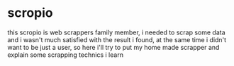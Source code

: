 # scropio
this scropio is web scrappers family member, i needed to scrap some data and i wasn't much satisfied with the result i found, at the same time i didn't want to be just a user, so here i'll try to put my home made scrapper and explain some scrapping technics i learn
